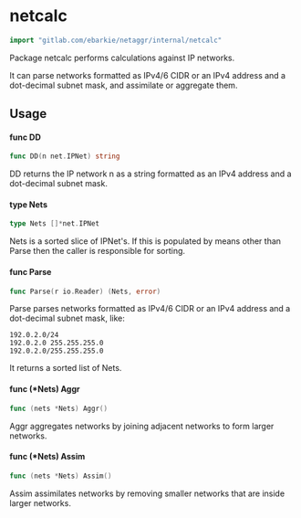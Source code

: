 # netcalc
```go
import "gitlab.com/ebarkie/netaggr/internal/netcalc"
```

Package netcalc performs calculations against IP networks.

It can parse networks formatted as IPv4/6 CIDR or an IPv4 address and a
dot-decimal subnet mask, and assimilate or aggregate them.

## Usage

#### func  DD

```go
func DD(n net.IPNet) string
```
DD returns the IP network n as a string formatted as an IPv4 address and a
dot-decimal subnet mask.

#### type Nets

```go
type Nets []*net.IPNet
```

Nets is a sorted slice of IPNet's. If this is populated by means other than
Parse then the caller is responsible for sorting.

#### func  Parse

```go
func Parse(r io.Reader) (Nets, error)
```
Parse parses networks formatted as IPv4/6 CIDR or an IPv4 address and a
dot-decimal subnet mask, like:

    192.0.2.0/24
    192.0.2.0 255.255.255.0
    192.0.2.0/255.255.255.0

It returns a sorted list of Nets.

#### func (*Nets) Aggr

```go
func (nets *Nets) Aggr()
```
Aggr aggregates networks by joining adjacent networks to form larger networks.

#### func (*Nets) Assim

```go
func (nets *Nets) Assim()
```
Assim assimilates networks by removing smaller networks that are inside larger
networks.
